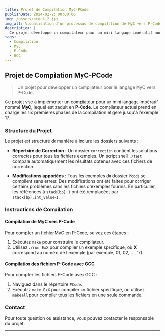 ```yaml
---
title: Projet de Compilation MyC-PCode
publishDate: 2024-02-25 00:00:00
img: /assets/stock-2.jpg
img_alt: Visualisation d'un processus de compilation de MyC vers P-Code
description: |
  Ce projet développe un compilateur pour un mini langage impératif nommé MyC, qui est traduit en P-Code. Le compilateur couvre les six premières phases de compilation et inclut des fonctionnalités pour automatiser la comparaison des résultats avec les solutions correctes.
tags:
  - Compilation
  - MyC
  - P-Code
  - GCC
---
```


## Projet de Compilation MyC-PCode

> Un projet pour développer un compilateur pour le langage MyC vers P-Code.

Ce projet vise à implémenter un compilateur pour un mini langage impératif nommé **MyC**, lequel est traduit en **P-Code**. Le compilateur actuel prend en charge les six premières phases de la compilation et gère jusqu'à l'exemple 17.

### Structure du Projet

Le projet est structuré de manière à inclure les dossiers suivants :

- **Répertoire de Correction** : Un dossier `correction` contient les solutions correctes pour tous les fichiers exemples. Un script shell `./test` compare automatiquement les résultats obtenus avec ces fichiers de correction.
  
- **Modifications apportées** : Tous les exemples du dossier `Pcode` se compilent sans erreur. Des modifications ont été faites pour corriger certains problèmes dans les fichiers d'exemples fournis. En particulier, les références à `stack[bp]+1` ont été remplacées par `stack[bp].int_value+1`.

### Instructions de Compilation

#### Compilation de MyC vers P-Code

Pour compiler un fichier MyC en P-Code, suivez ces étapes :

1. Exécutez `make` pour construire le compilateur.
2. Utilisez `./run ExX` pour compiler un exemple spécifique, où **X** correspond au numéro de l'exemple (par exemple, 01, 02, ..., 17).

#### Compilation des fichiers P-Code avec GCC

Pour compiler les fichiers P-Code avec GCC :

1. Naviguez dans le répertoire `PCode`.
2. Exécutez `make ExX` pour compiler un fichier spécifique, ou utilisez `makeall` pour compiler tous les fichiers en une seule commande.

### Contact

Pour toute question ou assistance, vous pouvez contacter le responsable du projet.

---
